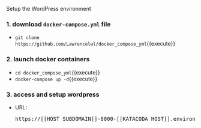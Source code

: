 Setup the WordPress environment

### 1. download `docker-compose.yml` file
- `git clone https://github.com/Lawrencelwl/docker_compose_yml`{{execute}}
	
### 2. launch docker containers
- `cd docker_compose_yml`{{execute}}
- `docker-compose up -d`{{execute}}

### 3. access and setup wordpress
- URL: <pre>https://[[HOST_SUBDOMAIN]]-8000-[[KATACODA_HOST]].environments.katacoda.com/</pre>


   
